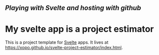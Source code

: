 *Playing with Svelte and hosting with github*
---
# My svelte app is a project estimator 

This is a project template for [Svelte](https://svelte.dev) apps. It lives at https://xopo.github.io/svelte-project-estimator/index.html.
